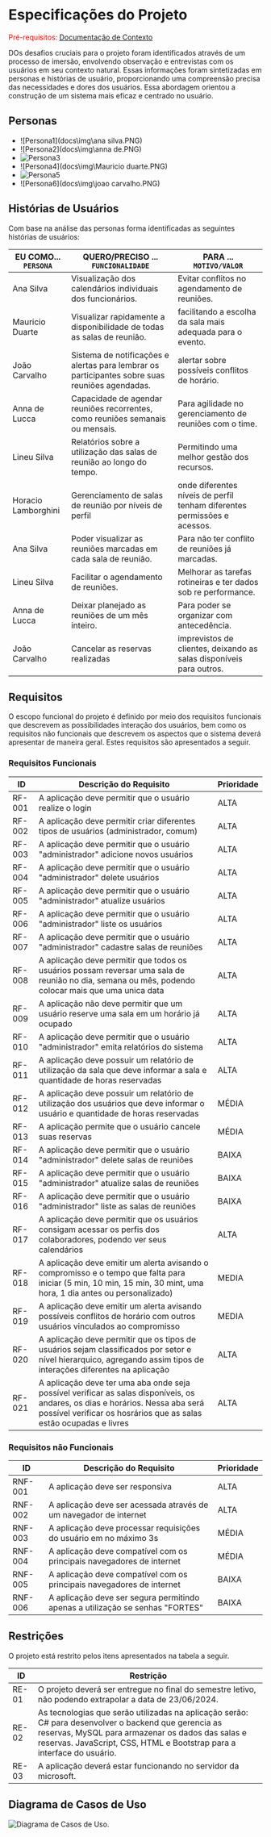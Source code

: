 # Especificações do Projeto

<span style="color:red">Pré-requisitos: <a href="1-Documentação de Contexto.md"> Documentação de Contexto</a></span>

DOs desafios cruciais para o projeto foram identificados através de um processo de imersão, envolvendo observação e entrevistas com os usuários em seu contexto natural. Essas informações foram sintetizadas em personas e histórias de usuário, proporcionando uma compreensão precisa das necessidades e dores dos usuários. Essa abordagem orientou a construção de um sistema mais eficaz e centrado no usuário.



## Personas

- ![Persona1](docs\img\ana silva.PNG)
- ![Persona2](docs\img\anna de.PNG)
- ![Persona3](docs\img\enzo.PNG)
- ![Persona4](docs\img\Mauricio duarte.PNG)
- ![Persona5](docs\img\lineu.PNG)
- ![Persona6](docs\img\joao carvalho.PNG)

## Histórias de Usuários

Com base na análise das personas forma identificadas as seguintes histórias de usuários:

|EU COMO... `PERSONA`| QUERO/PRECISO ... `FUNCIONALIDADE`                                     |PARA ... `MOTIVO/VALOR`                 |
|--------------------|------------------------------------------------------------------------|----------------------------------------|
|Ana Silva           | Visualização dos calendários individuais dos funcionários.             | Evitar conflitos no agendamento de reuniões.               |
|Mauricio Duarte     | Visualizar rapidamente a disponibilidade de todas as salas de reunião. | facilitando a escolha da sala mais adequada para o evento. |
|João Carvalho       | Sistema de notificações e alertas para lembrar os participantes sobre suas reuniões agendadas.  | alertar sobre possíveis conflitos de horário. |
|Anna de Lucca       | Capacidade de agendar reuniões recorrentes, como reuniões semanais ou mensais. | Para agilidade no gerenciamento de reuniões com o time. |
|Lineu Silva         | Relatórios sobre a utilização das salas de reunião ao longo do tempo.  | Permitindo uma melhor gestão dos recursos. |
|Horacio Lamborghini | Gerenciamento de salas de reunião por níveis de perfil                 | onde diferentes níveis de perfil tenham diferentes permissões e acessos. |
|Ana Silva           | Poder visualizar as reuniões marcadas em cada sala de reunião.         | Para não ter conflito de reuniões já marcadas. | 
|Lineu Silva         | Facilitar o agendamento de reuniões.                                   | Melhorar as tarefas rotineiras e ter dados sob re performance.
|Anna de Lucca       | Deixar planejado as reuniões de um mês inteiro.                        | Para poder se organizar com antecedência. |
|João Carvalho       | Cancelar as reservas realizadas                                        | imprevistos de clientes, deixando as salas disponíveis para outros. |

## Requisitos

O escopo funcional do projeto é definido por meio dos requisitos funcionais que descrevem as possibilidades interação dos usuários, bem como os requisitos não funcionais que descrevem os aspectos que o sistema deverá apresentar de maneira geral. Estes requisitos são apresentados a seguir.


### Requisitos Funcionais

|ID    | Descrição do Requisito                                                                 | Prioridade |
|------|----------------------------------------------------------------------------------------|------------|
|RF-001| A aplicação deve permitir que o usuário realize o login                                | ALTA | 
|RF-002| A aplicação deve permitir criar diferentes tipos de usuários (administrador, comum)    | ALTA |
|RF-003| A aplicação deve permitir que o usuário "administrador" adicione novos usuários        | ALTA |
|RF-004| A aplicação deve permitir que o usuário "administrador" delete usuários                | ALTA |
|RF-005| A aplicação deve permitir que o usuário "administrador" atualize usuários              | ALTA |
|RF-006| A aplicação deve permitir que o usuário "administrador" liste os usuários              | ALTA |
|RF-007| A aplicação deve permitir que o usuário "administrador" cadastre salas de reuniões     | ALTA |
|RF-008| A aplicação deve permitir que todos os usuários possam reversar uma sala de reunião no dia, semana ou mês, podendo colocar mais que uma unica data   | ALTA |
|RF-009| A aplicação não deve permitir que um usuário reserve uma sala em um horário já ocupado | ALTA |
|RF-010| A aplicação deve permitir que o usuário "administrador" emita relatórios do sistema    | ALTA |
|RF-011| A aplicação deve possuir um relatório de utilização da sala que deve informar a sala e quantidade de horas reservadas   | ALTA |
|RF-012| A aplicação deve possuir um relatório de utilização dos usuários que deve informar o usuário e quantidade de horas reservadas   | MÉDIA |
|RF-013| A aplicação permite que o usuário cancele suas reservas                                | MÉDIA |
|RF-014| A aplicação deve permitir que o usuário "administrador" delete salas de reuniões       | BAIXA |
|RF-015| A aplicação deve permitir que o usuário "administrador" atualize salas de reuniões     | BAIXA |
|RF-016| A aplicação deve permitir que o usuário "administrador" liste as salas de reuniões     | BAIXA |
|RF-017| A aplicação deve permitir que os usuários consigam acessar os perfis dos colaboradores, podendo ver seus calendários   | ALTA |
|RF-018| A aplicação deve emitir um alerta avisando o compromisso e o tempo que falta para iniciar (5 min, 10 min, 15 min, 30 mint, uma hora, 1 dia antes ou personalizado)  | MEDIA |
|RF-019| A aplicação deve emitir um alerta avisando possíveis conflitos de horário com outros usuários vinculados ao compromisso  | MEDIA |hjnu
|RF-020| A aplicação deve permitir que os tipos de usuários sejam classificados por setor e nível hierarquico, agregando assim tipos de interações diferentes na aplicação       | ALTA |
|RF-021| A aplicação deve ter uma aba onde seja possível verificar as salas disponíveis, os andares, os dias e horários. Nessa aba será possível verificar os hosrários que as salas estão ocupadas e livres| ALTA |


### Requisitos não Funcionais

|ID     | Descrição do Requisito  |Prioridade |
|-------|-------------------------|----|
|RNF-001| A aplicação deve ser responsiva | ALTA | 
|RNF-002| A aplicação deve ser acessada através de um navegador de internet |  ALTA | 
|RNF-003| A aplicação deve processar requisições do usuário em no máximo 3s |  MÉDIA | 
|RNF-004| A aplicação deve compatível com os principais navegadores de internet |  MÉDIA | 
|RNF-005| A aplicação deve compatível com os principais navegadores de internet |  BAIXA | 
|RNF-006| A aplicação deve ser segura permitindo apenas a utilização se senhas "FORTES" |  BAIXA | 


## Restrições

O projeto está restrito pelos itens apresentados na tabela a seguir.

|ID| Restrição                                             |
|--|-------------------------------------------------------|
|RE-01| O projeto deverá ser entregue no final do semestre letivo, não podendo extrapolar a data de 23/06/2024. |
|RE-02| As tecnologias que serão utilizadas na aplicação serão: C# para desenvolver o backend que gerencia as reservas, MySQL para armazenar os dados das salas e reservas. JavaScript, CSS, HTML e Bootstrap para a interface do usuário. |
|RE-03| A aplicação deverá estar funcionando no servidor da microsoft. |

## Diagrama de Casos de Uso

<img src="./img/UML_caso_uso.png" alt="Diagrama de Casos de Uso." />